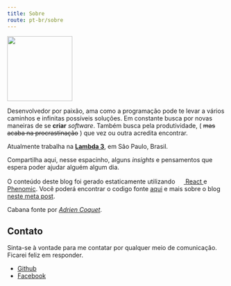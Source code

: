 ```yaml
---
title: Sobre
route: pt-br/sobre
---
```

<img src="/assets/chico.png" width="150">

Desenvolvedor por paixão, ama como a programação pode te levar a vários caminhos e infinitas possíveis soluções. Em constante busca por novas maneiras de se **criar** _software_. Também busca pela produtividade, ( ~~mas acaba na procrastinação~~ ) que vez ou outra acredita encontrar.

Atualmente trabalha na <a href="https://www.lambda3.com.br/" target="_blank">**Lambda 3**</a>, em São Paulo, Brasil.

Compartilha aqui, nesse espacinho, alguns _insights_ e pensamentos que espera poder ajudar alguém algum dia.

O conteúdo deste blog foi gerado estaticamente utilizando
<a href="https://facebook.github.io/react/" target="_blank">
  <img alt="" src="/assets/react.svg" class="no-style" width="16" height="16" />
  React
</a>
e <a href="https://phenomic.io/" target="_blank">Phenomic</a>. Você poderá encontrar o codigo fonte [aqui](https://github.com/chicocode/chicocodeio) e mais sobre o blog [neste meta post]("/a").

Cabana fonte por <a href="https://www.behance.net/coquet_adrien/" target="_blank">_Adrien Coquet_</a>.

Contato
---
Sinta-se à vontade para me contatar por qualquer meio de comunicação.
Ficarei feliz em responder.

* [Github](https://github.com/chicocode)
* [Facebook](https://www.facebook.com/japa.f)
